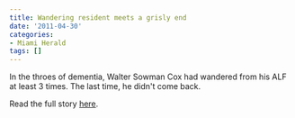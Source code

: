 ```yaml
---
title: Wandering resident meets a grisly end
date: '2011-04-30'
categories:
- Miami Herald
tags: []
---
```

In the throes of dementia, Walter Sowman Cox had wandered from his ALF at least 3 times. The last time, he didn't come back.

Read the full story [here](http://www.miamiherald.com/2011/04/30/2194732/wandering-resident-meets-a-grisly.html).